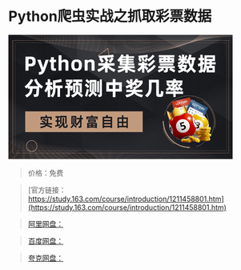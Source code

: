 # Python爬虫实战之抓取彩票数据

![img](../../../assets/study163/free/40d16865e7ce4cebbe852761a53cfec3.jpg)

> 价格：免费

> [官方链接：https://study.163.com/course/introduction/1211458801.htm](https://study.163.com/course/introduction/1211458801.htm)

> [阿里网盘：]()

> [百度网盘：]()

> [夸克网盘：]()
